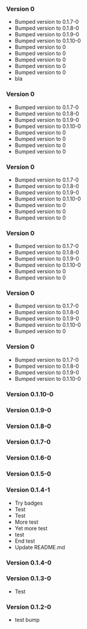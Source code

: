 ### Version 0
- Bumped version to 0.1.7-0
- Bumped version to 0.1.8-0
- Bumped version to 0.1.9-0
- Bumped version to 0.1.10-0
- Bumped version to 0
- Bumped version to 0
- Bumped version to 0
- Bumped version to 0
- Bumped version to 0
- bla

### Version 0
- Bumped version to 0.1.7-0
- Bumped version to 0.1.8-0
- Bumped version to 0.1.9-0
- Bumped version to 0.1.10-0
- Bumped version to 0
- Bumped version to 0
- Bumped version to 0
- Bumped version to 0

### Version 0
- Bumped version to 0.1.7-0
- Bumped version to 0.1.8-0
- Bumped version to 0.1.9-0
- Bumped version to 0.1.10-0
- Bumped version to 0
- Bumped version to 0
- Bumped version to 0

### Version 0
- Bumped version to 0.1.7-0
- Bumped version to 0.1.8-0
- Bumped version to 0.1.9-0
- Bumped version to 0.1.10-0
- Bumped version to 0
- Bumped version to 0

### Version 0
- Bumped version to 0.1.7-0
- Bumped version to 0.1.8-0
- Bumped version to 0.1.9-0
- Bumped version to 0.1.10-0
- Bumped version to 0

### Version 0
- Bumped version to 0.1.7-0
- Bumped version to 0.1.8-0
- Bumped version to 0.1.9-0
- Bumped version to 0.1.10-0

### Version 0.1.10-0

### Version 0.1.9-0

### Version 0.1.8-0

### Version 0.1.7-0

### Version 0.1.6-0

### Version 0.1.5-0

### Version 0.1.4-1
- Try badges
- Test
- Test
- More test
- Yet more test
- test
- End test
- Update README.md

### Version 0.1.4-0

### Version 0.1.3-0
- Test

### Version 0.1.2-0

- test bump
